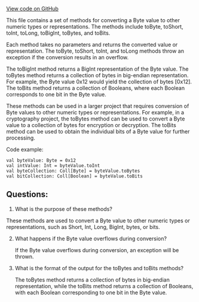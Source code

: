 [View code on GitHub](sigmastate-interpreterhttps://github.com/ScorexFoundation/sigmastate-interpreter/docs/spec/generated/Byte_methods.tex)

This file contains a set of methods for converting a Byte value to other numeric types or representations. The methods include toByte, toShort, toInt, toLong, toBigInt, toBytes, and toBits. 

Each method takes no parameters and returns the converted value or representation. The toByte, toShort, toInt, and toLong methods throw an exception if the conversion results in an overflow. 

The toBigInt method returns a BigInt representation of the Byte value. The toBytes method returns a collection of bytes in big-endian representation. For example, the Byte value 0x12 would yield the collection of bytes [0x12]. The toBits method returns a collection of Booleans, where each Boolean corresponds to one bit in the Byte value.

These methods can be used in a larger project that requires conversion of Byte values to other numeric types or representations. For example, in a cryptography project, the toBytes method can be used to convert a Byte value to a collection of bytes for encryption or decryption. The toBits method can be used to obtain the individual bits of a Byte value for further processing. 

Code example:

```
val byteValue: Byte = 0x12
val intValue: Int = byteValue.toInt
val byteCollection: Coll[Byte] = byteValue.toBytes
val bitCollection: Coll[Boolean] = byteValue.toBits
```
## Questions: 
 1. What is the purpose of these methods?
   
   These methods are used to convert a Byte value to other numeric types or representations, such as Short, Int, Long, BigInt, bytes, or bits.

2. What happens if the Byte value overflows during conversion?
   
   If the Byte value overflows during conversion, an exception will be thrown.

3. What is the format of the output for the toBytes and toBits methods?
   
   The toBytes method returns a collection of bytes in big-endian representation, while the toBits method returns a collection of Booleans, with each Boolean corresponding to one bit in the Byte value.
